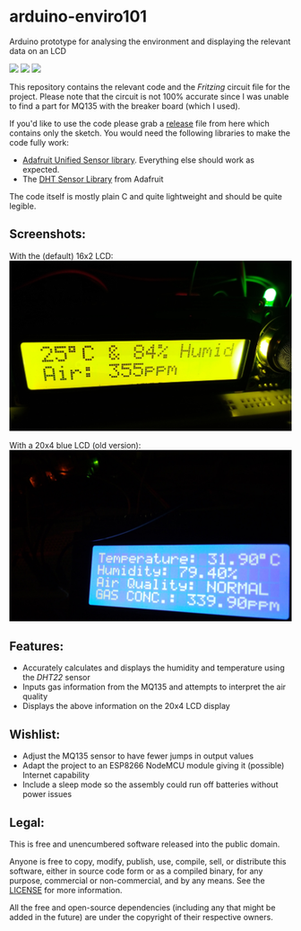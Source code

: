 # arduino-enviro101
Arduino prototype for analysing the environment and displaying the relevant data on an LCD

[![](https://img.shields.io/github/v/release/furquan-lp/arduino-enviro101?include_prereleases&style=flat-square)](https://github.com/furquan-lp/arduino-enviro101/releases) ![](https://img.shields.io/github/release-date-pre/furquan-lp/arduino-enviro101?style=flat-square) [![](https://img.shields.io/badge/license-public%20domain-blue?style=flat-square)](LICENSE)

This repository contains the relevant code and the _Fritzing_ circuit file for the project. Please note that the circuit is not 100% accurate since I was unable to find a part for MQ135 with the breaker board (which I used).

If you'd like to use the code please grab a [release](https://github.com/furquan-lp/arduino-enviro101/releases) file from here which contains only the sketch. You would need the following libraries to make the code fully work:
* [Adafruit Unified Sensor library](https://github.com/adafruit/Adafruit_Sensor). Everything else should work as expected.
* The [DHT Sensor Library](https://github.com/adafruit/DHT-sensor-library) from Adafruit

The code itself is mostly plain C and quite lightweight and should be quite legible.

## Screenshots:
With the (default) 16x2 LCD:
![](screenshots/2.jpg)

With a 20x4 blue LCD (old version):
![](screenshots/1.jpg)

## Features:
* Accurately calculates and displays the humidity and temperature using the _DHT22_ sensor
* Inputs gas information from the MQ135 and attempts to interpret the air quality 
* Displays the above information on the 20x4 LCD display

## Wishlist:
* Adjust the MQ135 sensor to have fewer jumps in output values
* Adapt the project to an ESP8266 NodeMCU module giving it (possible) Internet capability
* Include a sleep mode so the assembly could run off batteries without power issues

## Legal:
This is free and unencumbered software released into the public domain.

Anyone is free to copy, modify, publish, use, compile, sell, or
distribute this software, either in source code form or as a compiled
binary, for any purpose, commercial or non-commercial, and by any
means. See the [LICENSE](LICENSE) for more information.

All the free and open-source dependencies (including any that might be added in the future) are under the copyright of their respective owners.
